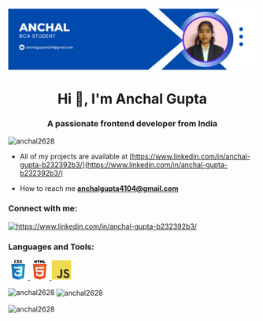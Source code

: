 ![logo](https://github.com/Anchal2628/Anchal2628/blob/main/Screenshot%20(17).png)
<h1 align="center">Hi 👋, I'm Anchal Gupta</h1>
<h3 align="center">A passionate frontend developer from India</h3>

<p align="left"> <img src="https://komarev.com/ghpvc/?username=anchal2628&label=Profile%20views&color=0e75b6&style=flat" alt="anchal2628" /> </p>

- All of my projects are available at [https://www.linkedin.com/in/anchal-gupta-b232392b3/](https://www.linkedin.com/in/anchal-gupta-b232392b3/)

- How to reach me **anchalgupta4104@gmail.com**

<h3 align="left">Connect with me:</h3>
<p align="left">
<a href="https://linkedin.com/in/https://www.linkedin.com/in/anchal-gupta-b232392b3/" target="blank"><img align="center" src="https://raw.githubusercontent.com/rahuldkjain/github-profile-readme-generator/master/src/images/icons/Social/linked-in-alt.svg" alt="https://www.linkedin.com/in/anchal-gupta-b232392b3/" height="30" width="40" /></a>
</p>

<h3 align="left">Languages and Tools:</h3>
<p align="left"> <a href="https://www.w3schools.com/css/" target="_blank" rel="noreferrer"> <img src="https://raw.githubusercontent.com/devicons/devicon/master/icons/css3/css3-original-wordmark.svg" alt="css3" width="40" height="40"/> </a> <a href="https://www.w3.org/html/" target="_blank" rel="noreferrer"> <img src="https://raw.githubusercontent.com/devicons/devicon/master/icons/html5/html5-original-wordmark.svg" alt="html5" width="40" height="40"/> </a> <a href="https://developer.mozilla.org/en-US/docs/Web/JavaScript" target="_blank" rel="noreferrer"> <img src="https://raw.githubusercontent.com/devicons/devicon/master/icons/javascript/javascript-original.svg" alt="javascript" width="40" height="40"/> </a> </p>

<p><img align="left" src="https://github-readme-stats.vercel.app/api/top-langs?username=anchal2628&show_icons=true&locale=en&layout=compact" alt="anchal2628" /></p>

<p>&nbsp;<img align="center" src="https://github-readme-stats.vercel.app/api?username=anchal2628&show_icons=true&locale=en" alt="anchal2628" /></p>

<p><img align="center" src="https://github-readme-streak-stats.herokuapp.com/?user=anchal2628&" alt="anchal2628" /></p>


